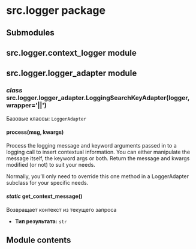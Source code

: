 # src.logger package

## Submodules

## src.logger.context_logger module

## src.logger.logger_adapter module

### *class* src.logger.logger_adapter.LoggingSearchKeyAdapter(logger, wrapper='||')

Базовые классы: `LoggerAdapter`

#### process(msg, kwargs)

Process the logging message and keyword arguments passed in to
a logging call to insert contextual information. You can either
manipulate the message itself, the keyword args or both. Return
the message and kwargs modified (or not) to suit your needs.

Normally, you’ll only need to override this one method in a
LoggerAdapter subclass for your specific needs.

#### *static* get_context_message()

Возвращает контекст из текущего запроса

* **Тип результата:**
  `str`

## Module contents
